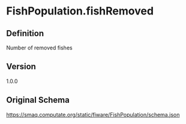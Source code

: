 # FishPopulation.fishRemoved

## Definition
Number of removed fishes

## Version
1.0.0

## Original Schema
https://smaq.computate.org/static/fiware/FishPopulation/schema.json
